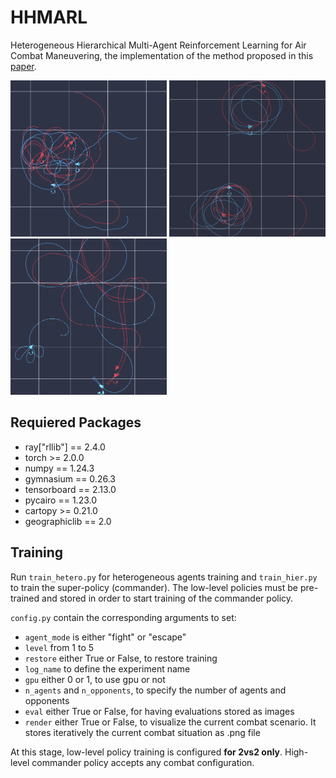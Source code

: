 # HHMARL

Heterogeneous Hierarchical Multi-Agent Reinforcement Learning for Air Combat Maneuvering, the implementation of the method proposed in this [paper](https://arxiv.org/abs/2309.11247).

<img src="img/hier_pol.png" width="250"> <img src="img/fight_pol.png" width="250"> <img src="img/esc_pol.png" width="250">

## Requiered Packages 

- ray["rllib"] == 2.4.0
- torch >= 2.0.0
- numpy == 1.24.3
- gymnasium == 0.26.3
- tensorboard == 2.13.0
- pycairo == 1.23.0
- cartopy >= 0.21.0
- geographiclib == 2.0

## Training

Run `train_hetero.py` for heterogeneous agents training and `train_hier.py` to train the super-policy (commander). The low-level policies must be pre-trained and stored in order to start training of the commander policy. 

`config.py` contain the corresponding arguments to set:

- `agent_mode` is either "fight" or "escape"
- `level` from 1 to 5
- `restore` either True or False, to restore training
- `log_name` to define the experiment name
- `gpu` either 0 or 1, to use gpu or not
- `n_agents` and `n_opponents`, to specify the number of agents and opponents
- `eval` either True or False, for having evaluations stored as images
- `render` either True or False, to visualize the current combat scenario. It stores iteratively the current combat situation as .png file

At this stage, low-level policy training is configured **for 2vs2 only**. High-level commander policy accepts any combat configuration.






